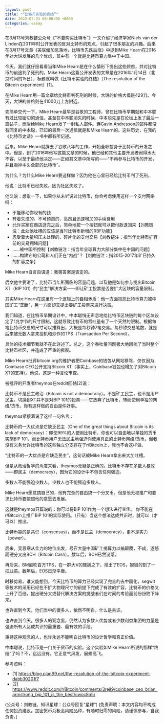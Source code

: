 ```yaml
---
layout: post
title: "“比特币实验的终结”"
date: 2022-03-21 08:00:00 +0800
categories: essay
---
```


在3月13号刘教链公众号《“不要购买比特币”》一文介绍了经济学家Niels van der Linden在2011年时公开发表的反对比特币的观点，引起了很多朋友的兴趣。后来在3月17号文章《美联储加息落地，比特币先跌后涨》中提到Mike Hearn在2016年对大饼发展的几个忧虑，其中有一个就是比特币算力集中于中国。

今天，我们就仔细看看当年Mike Hearn是在什么情形下提出这些顾虑，并对比特币的前途判了死刑的。Mike Hearn这篇公开发表的文章是在2016年1月14日（北京时间的15日），标题就叫做《比特币实验的终结》（The resolution of the Bitcoin experiment）[1]。

在Mike Hearn用一篇文章给比特币判死刑的时候，大饼的价格大概是429刀。今天，大饼的价格则在41000刀上方附近。

先简单交代一下，Mike Hearn最早是谷歌的工程师，曾在比特币早期就和中本聪有过比较密切的通信。甚至在中本聪消失的时候，中本聪先是在论坛上发了最后一篇帖子，而后给Mike Hearn发了一封私人邮件。连Gavin Andresson的邮件都没有回复的中本聪，已知的最后一次通信就是和Mike Hearn的。这些历史，在我的《比特币史话》一书中都有所记述。

后来，Mike Hearn就辞去了谷歌八年的工作，开始全职投身于比特币的开发之中。但是，到了2016年他写这篇文章的时候，他已经和其他主要开发者闹得水火不容，以至于最终他决定——正如其文章中所写的——“不再参与比特币的开发，并且卖掉手头全部的比特币”。

为什么？为什么Mike Hearn要这样做？因为他在心里已经给比特币判了死刑。

他说：比特币已经失败，因为社区失败了。

他又说：想象一下，如果你从未听说过比特币，你会考虑使用这样一个支付网络吗：

* 不能移动你现有的钱
* 有着失控的、不可预测的、高昂且迅速增加的手续费用
* 允许买家在商店逛完之后，简单地按一个按钮就可以把付款退回来【刘教链注：此处他吐槽的应该是当时比特币新增的RBF功能】
* 忍受着大量积压未处理的、碎片化的支付交易【刘教链注：指当年比特币扩容前的交易拥堵问题】
* ……被中国所控制【刘教链注：指当年全球算力大部分集中在中国的问题】
* ……构建它的公司和人们正在“内战”？【刘教链注：指2015-2017年旷日持久的扩容之争】

Mike Hearn自言自语道：我猜答案是否定的。

后文他主要讲了，比特币当年所面临的容量问题，以及他是如何参与提出Bitcoin XT（BIP 101）的“民主”解决方案——即让矿工投票是否要扩大区块的容量限制。

其实Mike Hearn在这里有一个逻辑上的自相矛盾：他一方面抱怨比特币算力被中国矿工“垄断”，另一方面却又提出要矿工投票来进行决策。

我们知道，在比特币早期设计中，中本聪悄无声息地给比特币区块链的每个区块设定了1兆字节的尺寸限制，这就导致比特币的吞吐量有了一个天然的限制。根据每笔比特币交易的尺寸可以推算出，大概是每秒钟7笔交易。每秒钟交易笔数，就是后来被无数人拿来投机和炒作的TPS（Transaction Per Second）。

具体的技术细节我就不在此详述了。总之，这个吞吐量问题极大地困扰了当时整个比特币社区，并造成了严重的撕裂。

Mike Hearn批评bitcoin.org的维护者把Coinbase的钱包从网站移除，仅仅因为Coinbase CEO公开支持Bitcoin XT（事实上，Coinbase钱包也增加了对Bitcoin XT的支持）。他说，这是一种言论审查。

被批评的开发者theymos在reddit回帖[2]说：

比特币不是民主政治（Bitcoin is not a democracy）。不是矿工民主，也不是用户民主。切换到XT并不是对BIP 101的投票——它放弃了比特币，转而使用单独的网络/货币。你有这样做的自由是件好事。

theymos紧接着说了这样一句名言：

比特币的一大优点是它缺乏民主（One of the great things about Bitcoin is its lack of democracy）：即使99%的人使用比特币，你也可以自由地以单独的货币实施BIP 101，而比特币用户无法民主地强迫你使用真正的比特币网络/货币。但我没有义务允许比特币的这些独立分支存在于r/Bitcoin上，我也不会这样做。

“比特币的一大优点是它缺乏民主”，这句话被Mike Hearn拿出来大加吐槽。

但是从政治哲学的角度来看，theymos无疑是正确的。比特币不存在多数人暴政——即民主（democracy），因为它的设计中不包含任何强迫。

多数人不能强迫少数人，少数人也不能强迫多数人。

Mike Hearn愿意搞自己的，他有完全的自由搞一个分叉币。但是他无权推广和要求比特币要按照他的意愿去发展。

这就是theymos开篇说的：你可以将BIP 101作为一个想法进行宣传。 你不能在r/Bitcoin上推广BIP 101的实际使用。（只有）当这个想法达成共识时，就可以（才可以）推出。

比特币靠的是共识（consensus），而不是民主（democracy），更不是实力（power）。

后来，吴忌寒从实力的地位出发，号召大量中国矿工携算力以搞颠覆，不成，遂怒而硬分叉出BCH（Bitcoin Cash）。数年后，BCH已然没落。

再后来，BM鼓吹百万TPS，在一群大V的簇拥之下，推出了EOS，狠狠的割了一把韭菜。数年后，EOS日渐平庸。

时移势易，谁又能想到，今天比特币的算力已经实现了完全的去中国化，segwit等技术的采用已经在不扩大物理尺寸的前提下完成了有效的扩容，比特币的价格又上升了百倍，提出硬分叉或替代解决方案的挑战者们在时间的考验面前纷纷败下阵来。

也许直到今天，他们当中的很多人，依然不明白，什么是共识。

也许直到今天，很多人的观念里，仍然认为多数人优势或者少数利益集团的力量是强迫所有人达成共识的最重要、最有效的手段。

秉持这种观念的人，也许永远不能明白比特币的设计哲学和真正价值。

中本聪说，比特币是一门关于货币的实验。这个实验如Mike Hearn所说的那样“终结”了吗？不，远远没有。它正意气风发，展翅高飞。

参考资料：
- [1] https://blog.plan99.net/the-resolution-of-the-bitcoin-experiment-dabb30201f7
- [2] https://www.reddit.com/r/Bitcoin/comments/3rejl9/coinbase_ceo_brian_armstrong_bip_101_is_the_best/cwoc8n5/

(公众号：刘教链。知识星球：公众号回复“星球”)
(免责声明：本文内容均不构成任何投资建议。加密货币为极高风险品种，有随时归零的风险，请谨慎参与，自我负责。)
